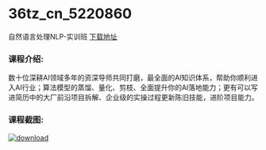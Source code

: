 # 36tz_cn_5220860
自然语言处理NLP-实训班
[下载地址](http://www.36tz.cn/article/5220860 "下载地址")
### 课程介绍:
数十位深耕AI领域多年的资深导师共同打磨，最全面的AI知识体系，帮助你顺利进入AI行业；算法模型的蒸馏、量化、剪枝、全面提升你的AI落地能力；更有可以写进简历中的大厂前沿项目拆解、企业级的实操过程更新陈旧技能，进阶项目能力。

### 课程截图:
[![download](http://36tz.cn/muke_img/2021_08_2-60.png "下载地址")](http://www.36tz.cn "下载地址")
